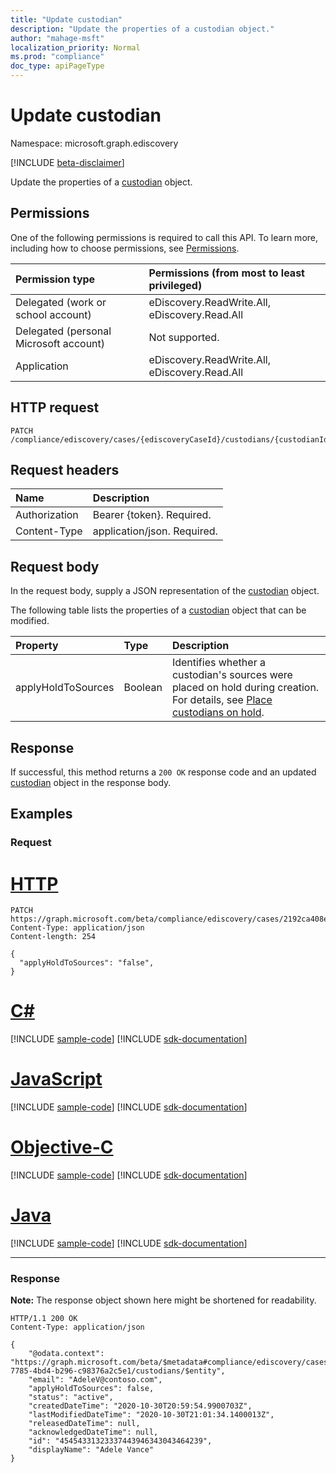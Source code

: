 ```yaml
---
title: "Update custodian"
description: "Update the properties of a custodian object."
author: "mahage-msft"
localization_priority: Normal
ms.prod: "compliance"
doc_type: apiPageType
---
```


# Update custodian

Namespace: microsoft.graph.ediscovery

[!INCLUDE [beta-disclaimer](../../includes/beta-disclaimer.md)]

Update the properties of a [custodian](../resources/custodian.md) object.

## Permissions

One of the following permissions is required to call this API. To learn more, including how to choose permissions, see [Permissions](/graph/permissions-reference).

|Permission type|Permissions (from most to least privileged)|
|:---|:---|
|Delegated (work or school account)|eDiscovery.ReadWrite.All, eDiscovery.Read.All|
|Delegated (personal Microsoft account)|Not supported.|
|Application|eDiscovery.ReadWrite.All, eDiscovery.Read.All|

## HTTP request

<!-- {
  "blockType": "ignored"
}
-->

``` http
PATCH /compliance/ediscovery/cases/{ediscoveryCaseId}/custodians/{custodianId}
```

## Request headers

|Name|Description|
|:---|:---|
|Authorization|Bearer {token}. Required.|
|Content-Type|application/json. Required.|

## Request body

In the request body, supply a JSON representation of the [custodian](../resources/custodian.md) object.

The following table lists the properties of a [custodian](../resources/custodian.md) object that can be modified.

|Property|Type|Description|
|:---|:---|:---|
|applyHoldToSources|Boolean|Identifies whether a custodian's sources were placed on hold during creation. For details, see [Place custodians on hold](/microsoft-365/compliance/add-custodians-to-case#step-4-place-custodians-on-hold).|

## Response

If successful, this method returns a `200 OK` response code and an updated [custodian](../resources/custodian.md) object in the response body.

## Examples

### Request


# [HTTP](#tab/http)
<!-- {
  "blockType": "request",
  "name": "update_custodian"
}
-->

``` http
PATCH https://graph.microsoft.com/beta/compliance/ediscovery/cases/2192ca408ea2410eba3bec8ae873be6b/custodians/45454331323337443946343043464239
Content-Type: application/json
Content-length: 254

{
  "applyHoldToSources": "false",
}
```
# [C#](#tab/csharp)
[!INCLUDE [sample-code](../includes/snippets/csharp/update-custodian-csharp-snippets.md)]
[!INCLUDE [sdk-documentation](../includes/snippets/snippets-sdk-documentation-link.md)]

# [JavaScript](#tab/javascript)
[!INCLUDE [sample-code](../includes/snippets/javascript/update-custodian-javascript-snippets.md)]
[!INCLUDE [sdk-documentation](../includes/snippets/snippets-sdk-documentation-link.md)]

# [Objective-C](#tab/objc)
[!INCLUDE [sample-code](../includes/snippets/objc/update-custodian-objc-snippets.md)]
[!INCLUDE [sdk-documentation](../includes/snippets/snippets-sdk-documentation-link.md)]

# [Java](#tab/java)
[!INCLUDE [sample-code](../includes/snippets/java/update-custodian-java-snippets.md)]
[!INCLUDE [sdk-documentation](../includes/snippets/snippets-sdk-documentation-link.md)]

---


### Response

**Note:** The response object shown here might be shortened for readability.
<!-- {
  "blockType": "response",
  "truncated": true,
  "@odata.type": "microsoft.graph.custodian"
}
-->

``` http
HTTP/1.1 200 OK
Content-Type: application/json

{
    "@odata.context": "https://graph.microsoft.com/beta/$metadata#compliance/ediscovery/cases/4c8f8f70-7785-4bd4-b296-c98376a2c5e1/custodians/$entity",
    "email": "AdeleV@contoso.com",
    "applyHoldToSources": false,
    "status": "active",
    "createdDateTime": "2020-10-30T20:59:54.9900703Z",
    "lastModifiedDateTime": "2020-10-30T21:01:34.1400013Z",
    "releasedDateTime": null,
    "acknowledgedDateTime": null,
    "id": "45454331323337443946343043464239",
    "displayName": "Adele Vance"
}
```
